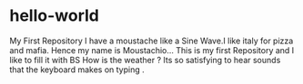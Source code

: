 # hello-world
My First Repository
I have a moustache like a Sine Wave.I like italy for pizza and mafia. Hence my name is Moustachio...
This is my first Repository and I like to fill it with BS
How is the weather ?
Its so satisfying to hear sounds that the  keyboard makes on typing .
